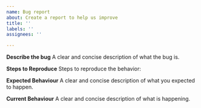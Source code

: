 ```yaml
---
name: Bug report
about: Create a report to help us improve
title: ''
labels: ''
assignees: ''

---
```


**Describe the bug**
A clear and concise description of what the bug is.

**Steps to Reproduce**
Steps to reproduce the behavior:

**Expected Behaviour**
A clear and concise description of what you expected to happen.

**Current Behaviour**
A clear and concise description of what is happening.
